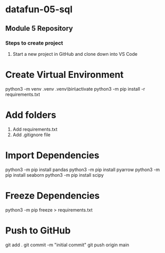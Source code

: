 # datafun-05-sql

## Module 5 Repository

### Steps to create project
1. Start a new project in GitHub and clone down into VS Code

# Create Virtual Environment

python3 -m venv .venv
.venv\bin\activate
python3 -m pip install -r requirements.txt

# Add folders
1. Add requirements.txt
2. Add .gitignore file

# Import Dependencies
python3 -m pip install pandas
python3 -m pip install pyarrow 
python3 -m pip install seaborn
python3 -m pip install scipy

# Freeze Dependencies

python3 -m pip freeze > requirements.txt

# Push to GitHub

git add .
git commit -m "initial commit"
git push origin main
